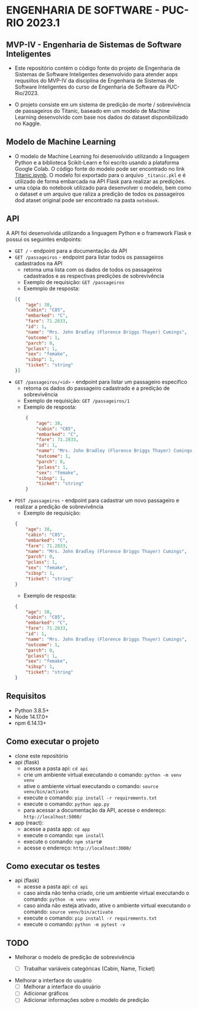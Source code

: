 # ENGENHARIA DE SOFTWARE - PUC-RIO 2023.1

## MVP-IV - Engenharia de Sistemas de Software Inteligentes

- Este repositório contém o código fonte do projeto de Engenharia de Sistemas de Software Inteligentes desenvolvido para atender aops requsiitos do MVP-IV da disciplina de Engenharia de Sistemas de Software Inteligentes do curso de Engenharia de Software da PUC-Rio/2023.

- O projeto consiste em um sistema de predição de morte / sobrevivência de passageiros do Titanic, baseado em um modelo de Machine Learning desenvolvido com base nos dados do dataset disponibilizado no Kaggle.

## Modelo de Machine Learning

- O modelo de Machine Learning foi desenvolvido utilizando a linguagem Python e a biblioteca Scikit-Learn e foi escrito usando a plataforma Google Colab. O código fonte do modelo pode ser encontrado no link [Titanic.ipynb](https://colab.research.google.com/drive/18fmovdw_M3VUTbCu2q6zUHEl-AgFg86u#scrollTo=MPtjghQ7Ywwv). O modelo foi exportado para o arquivo `_titanic.pkl` e é utilizado de forma embarcada na API Flask para realizar as predições.
- uma cópia do notebook utilizado para desenvolver o modelo, bem como o dataset e um arquivo que raliza a predição de todos os passageiros dod ataset original pode ser encontrado na pasta `notebook`.

## API

A API foi desenvolvida utilizando a linguagem Python e o framework Flask e possui os seguintes endpoints:

- `GET /` - endpoint para a documentação da API
- `GET /passageiros` - endpoint para listar todos os passageiros cadastrados na API
    - retorna uma lista com os dados de todos os passageiros cadastrados e as respectivas predições de sobrevivência
    - Exemplo de requisição: `GET /passageiros`
    - Exemnplo de resposta:
    ```json
    [{
        "age": 38,
        "cabin": "C85",
        "embarked": "C",
        "fare": 71.2833,
        "id": 1,
        "name": "Mrs. John Bradley (Florence Briggs Thayer) Cumings",
        "outcome": 1,
        "parch": 0,
        "pclass": 1,
        "sex": "femake",
        "sibsp": 1,
        "ticket": "string"
    }]
    ```
- `GET /passageiros/<id>` - endpoint para listar um passageiro específico
    - retorna os dados do passageiro cadastrado e a predição de sobrevivência
    - Exemplo de requisição: `GET /passageiros/1`
    - Exemplo de resposta:
    ```json
        {
            "age": 38,
            "cabin": "C85",
            "embarked": "C",
            "fare": 71.2833,
            "id": 1,
            "name": "Mrs. John Bradley (Florence Briggs Thayer) Cumings",
            "outcome": 1,
            "parch": 0,
            "pclass": 1,
            "sex": "femake",
            "sibsp": 1,
            "ticket": "string"
        }
    ```
- `POST /passageiros` - endpoint para cadastrar um novo passageiro e realizar a predição de sobrevivência
    - Exemplo de requisição:
    ```json
    {
        "age": 38,
        "cabin": "C85",
        "embarked": "C",
        "fare": 71.2833,
        "name": "Mrs. John Bradley (Florence Briggs Thayer) Cumings",
        "parch": 0,
        "pclass": 1,
        "sex": "femake",
        "sibsp": 1,
        "ticket": "string"
    }
    ```
    - Exemplo de resposta:
    ```json
    {
        "age": 38,
        "cabin": "C85",
        "embarked": "C",
        "fare": 71.2833,
        "id": 1,
        "name": "Mrs. John Bradley (Florence Briggs Thayer) Cumings",
        "outcome": 1,
        "parch": 0,
        "pclass": 1,
        "sex": "femake",
        "sibsp": 1,
        "ticket": "string"
    }
    ```

## Requisitos

- Python 3.8.5+
- Node 14.17.0+
- npm 6.14.13+

## Como executar o projeto

- clone este repositório
- api (flask)
  - acesse a pasta api: `cd api`
  - crie um ambiente virtual executando o comando: `python -m venv venv`
  - ative o ambiente virtual executando o comando: `source venv/bin/activate`
  - execute o comando: `pip install -r requirements.txt`
  - execute o comando: `python app.py`
  - para acessar a documentação da API, acesse o endereço: `http://localhost:5000/`
- app (react):
  - acesse a pasta app: `cd app`
  - execute o comando: `npm install`
  - execute o comando: `npm start`ø
  - acesse o endereço: `http://localhost:3000/`

## Como executar os testes

- api (flask)
  - acesse a pasta api: `cd api`
  - caso ainda não tenha criado, crie um ambiente virtual executando o comando: `python -m venv venv`
  - caso ainda não esteja ativado, ative o ambiente virtual executando o comando: `source venv/bin/activate`
  - execute o comando: `pip install -r requirements.txt`
  - execute o comando: `python -m pytest -v`

## TODO

- Melhorar o modelo de predição de sobrevivência 
  - [ ] Trabalhar variáveis categóricas (Cabin, Name, Ticket)


- Melhorar a interface do usuário
  - [ ] Melhorar a interface do usuário
  - [ ] Adicionar gráficos
  - [ ] Adicionar informações sobre o modelo de predição
